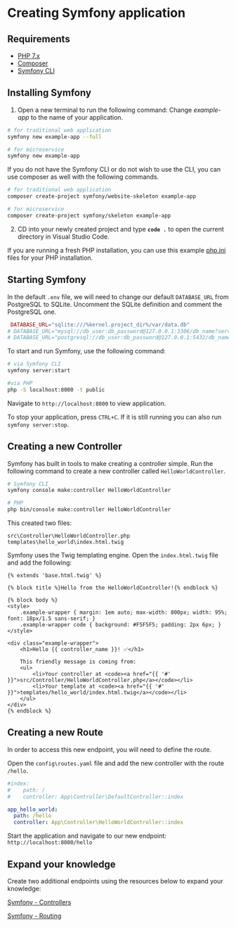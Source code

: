 # Creating Symfony application

## Requirements

- [PHP 7.x](https://windows.php.net/download/)
- [Composer](https://getcomposer.org/download/)
- [Symfony CLI](https://symfony.com/download)

## Installing Symfony

1. Open a new terminal to run the following command: Change *example-app* to the name of your application.

```sh
# for traditional web application
symfony new example-app --full

# for microservice
symfony new example-app
```

If you do not have the Symfony CLI or do not wish to use the CLI, you can use composer as well with the following commands.

```sh
# for traditional web application
composer create-project symfony/website-skeleton example-app

# for microservice
composer create-project symfony/skeleton example-app
```

2. CD into your newly created project and type **`code .`** to open the current directory in Visual Studio Code.

If you are running a fresh PHP installation, you can use this example [php.ini](https://chmaldstorage.blob.core.windows.net/phpwpbootcamp/php.ini) files for your PHP installation.

## Starting Symfony

In the default `.env` file, we will need to change our default `DATABASE_URL` from PostgreSQL to SQLite. Uncomment the SQLite definition and comment the PostgreSQL one.

```php
 DATABASE_URL="sqlite:///%kernel.project_dir%/var/data.db"
# DATABASE_URL="mysql://db_user:db_password@127.0.0.1:3306/db_name?serverVersion=5.7"
# DATABASE_URL="postgresql://db_user:db_password@127.0.0.1:5432/db_name?serverVersion=13&charset=utf8"

```

To start and run Symfony, use the following command:

```sh
# via Symfony CLI
symfony server:start

#via PHP
php -S localhost:8000 -t public
```

Navigate to `http://localhost:8000` to view application.

To stop your application, press `CTRL+C`. If it is still running you can also run `symfony server:stop`.

## Creating a new Controller

Symfony has built in tools to make creating a controller simple. Run the following command to create a new controller called `HelloWorldController`.

```sh
# Symfony CLI
symfony console make:controller HelloWorldController

# PHP
php bin/console make:controller HelloWorldController
```

This created two files:

`src\Controller\HelloWorldController.php`
`templates\hello_world\index.html.twig`

Symfony uses the Twig templating engine. Open the `index.html.twig` file and add the following:

```twig
{% extends 'base.html.twig' %}

{% block title %}Hello from the HelloWorldController!{% endblock %}

{% block body %}
<style>
    .example-wrapper { margin: 1em auto; max-width: 800px; width: 95%; font: 18px/1.5 sans-serif; }
    .example-wrapper code { background: #F5F5F5; padding: 2px 6px; }
</style>

<div class="example-wrapper">
    <h1>Hello {{ controller_name }}! ✅</h1>

    This friendly message is coming from:
    <ul>
        <li>Your controller at <code><a href="{{ '#' }}">src/Controller/HelloWorldController.php</a></code></li>
        <li>Your template at <code><a href="{{ '#' }}">templates/hello_world/index.html.twig</a></code></li>
    </ul>
</div>
{% endblock %}
```

## Creating a new Route

In order to access this new endpoint, you will need to define the route.

Open the `config\routes.yaml` file and add the new controller with the route `/hello`.

```yaml
#index:
#    path: /
#    controller: App\Controller\DefaultController::index

app_hello_world:
  path: /hello
  controller: App\Controller\HelloWorldController::index
```

Start the application and navigate to our new endpoint: `http://localhost:8000/hello`

## Expand your knowledge

Create two additional endpoints using the resources below to expand your knowledge:

[Symfony - Controllers](https://symfony.com/doc/current/controller.html)

[Symfony - Routing](https://symfony.com/doc/current/routing.html)

